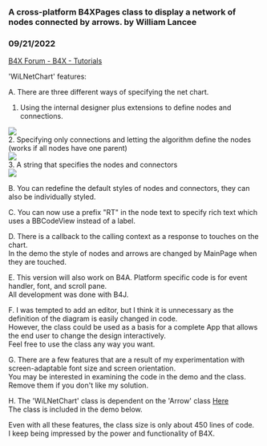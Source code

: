 ### A cross-platform B4XPages class to display a network of nodes connected by arrows. by William Lancee
### 09/21/2022
[B4X Forum - B4X - Tutorials](https://www.b4x.com/android/forum/threads/143069/)

'WiLNetChart' features:  
  
A. There are three different ways of specifying the net chart.  
  
1. Using the internal designer plus extensions to define nodes and connections.  
  
![](https://www.b4x.com/android/forum/attachments/133902)  
2. Specifying only connections and letting the algorithm define the nodes (works if all nodes have one parent)  
![](https://www.b4x.com/android/forum/attachments/133900)  
3. A string that specifies the nodes and connectors  
![](https://www.b4x.com/android/forum/attachments/133901)  
  
  
  
B. You can redefine the default styles of nodes and connectors, they can also be individually styled.  
  
C. You can now use a prefix "RT\" in the node text to specify rich text which uses a BBCodeView instead of a label.  
  
D. There is a callback to the calling context as a response to touches on the chart.  
In the demo the style of nodes and arrows are changed by MainPage when they are touched.  
  
E. This version will also work on B4A. Platform specific code is for event handler, font, and scroll pane.  
All development was done with B4J.  
  
F. I was tempted to add an editor, but I think it is unnecessary as the definition of the diagram is easily changed in code.  
However, the class could be used as a basis for a complete App that allows the end user to change the design interactively.  
Feel free to use the class any way you want.  
  
G. There are a few features that are a result of my experimentation with screen-adaptable font size and screen orientation.  
You may be interested in examining the code in the demo and the class. Remove them if you don't like my solution.  
  
H. The 'WiLNetChart' class is dependent on the 'Arrow' class [Here](https://www.b4x.com/android/forum/threads/b4x-a-class-to-draw-on-canvas-many-types-of-arrows-at-any-angle.142539/)  
The class is included in the demo below.  
  
Even with all these features, the class size is only about 450 lines of code.  
I keep being impressed by the power and functionality of B4X.